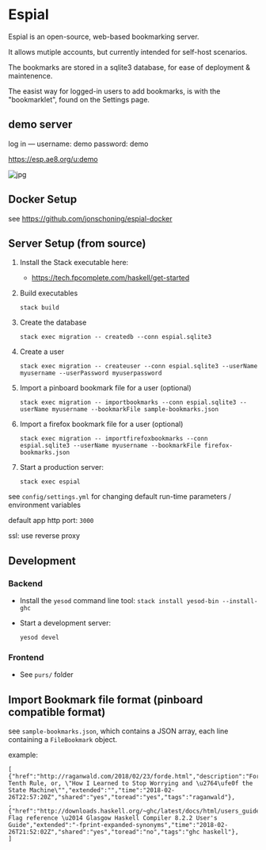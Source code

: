 # Espial

Espial is an open-source, web-based bookmarking server.

It allows mutiple accounts, but currently intended for self-host scenarios.

The bookmarks are stored in a sqlite3 database, for ease of deployment & maintenence.

The easist way for logged-in users to add bookmarks, is with the "bookmarklet", found on the Settings page.

## demo server

log in — username: demo  password: demo

https://esp.ae8.org/u:demo

![jpg](https://i.imgur.com/jdnV93c.png)

## Docker Setup

see https://github.com/jonschoning/espial-docker

## Server Setup (from source)

1. Install the Stack executable here:
    - https://tech.fpcomplete.com/haskell/get-started

2. Build executables
 
    ```
    stack build
    ```

3. Create the database

    ```
    stack exec migration -- createdb --conn espial.sqlite3
    ```

4. Create a user

    ```
    stack exec migration -- createuser --conn espial.sqlite3 --userName myusername --userPassword myuserpassword
    ```

5. Import a pinboard bookmark file for a user (optional)

    ```
    stack exec migration -- importbookmarks --conn espial.sqlite3 --userName myusername --bookmarkFile sample-bookmarks.json
    ```

6. Import a firefox bookmark file for a user (optional)

    ```
    stack exec migration -- importfirefoxbookmarks --conn espial.sqlite3 --userName myusername --bookmarkFile firefox-bookmarks.json
    ```

7. Start a production server:

    ```
    stack exec espial
    ```

see `config/settings.yml` for changing default run-time parameters / environment variables

default app http port: `3000`

ssl: use reverse proxy

## Development 

### Backend

- Install the `yesod` command line tool: `stack install yesod-bin --install-ghc`


- Start a development server:

    ```
    yesod devel
    ```

### Frontend

- See `purs/` folder

## Import Bookmark file format (pinboard compatible format)

see `sample-bookmarks.json`, which contains a JSON array, each line containing a `FileBookmark` object. 

example:

```
[ {"href":"http://raganwald.com/2018/02/23/forde.html","description":"Forde's Tenth Rule, or, \"How I Learned to Stop Worrying and \u2764\ufe0f the State Machine\"","extended":"","time":"2018-02-26T22:57:20Z","shared":"yes","toread":"yes","tags":"raganwald"},
, {"href":"http://downloads.haskell.org/~ghc/latest/docs/html/users_guide/flags.html","description":"7.6. Flag reference \u2014 Glasgow Haskell Compiler 8.2.2 User's Guide","extended":"-fprint-expanded-synonyms","time":"2018-02-26T21:52:02Z","shared":"yes","toread":"no","tags":"ghc haskell"},
]
```
